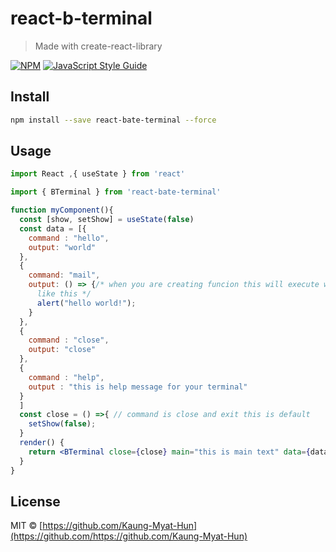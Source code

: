 # react-b-terminal

> Made with create-react-library

[![NPM](https://img.shields.io/npm/v/react-b-terminal.svg)](https://www.npmjs.com/package/react-b-terminal) [![JavaScript Style Guide](https://img.shields.io/badge/code_style-standard-brightgreen.svg)](https://standardjs.com)

## Install

```bash
npm install --save react-bate-terminal --force
```

## Usage

```jsx
import React ,{ useState } from 'react'

import { BTerminal } from 'react-bate-terminal'

function myComponent(){
  const [show, setShow] = useState(false)
  const data = [{
    command : "hello",
    output: "world"
  },
  {
    command: "mail",
    output: () => {/* when you are creating funcion this will execute when your command input
      like this */
      alert("hello world!");
    }
  },
  {
    command : "close",
    output: "close"
  },
  {
    command : "help",
    output : "this is help message for your terminal"
  }
  ]
  const close = () =>{ // command is close and exit this is default 
    setShow(false);
  }
  render() {
    return <BTerminal close={close} main="this is main text" data={data} />
  }
}
```

## License

MIT © [https://github.com/Kaung-Myat-Hun](https://github.com/https://github.com/Kaung-Myat-Hun)
